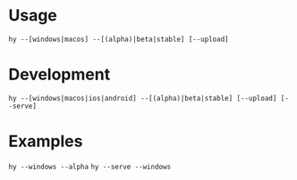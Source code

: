 # Usage

`hy --[windows|macos] --[(alpha)|beta|stable] [--upload]`

# Development

`hy --[windows|macos|ios|android] --[(alpha)|beta|stable] [--upload] [--serve]`

# Examples
`hy --windows --alpha`
`hy --serve --windows`